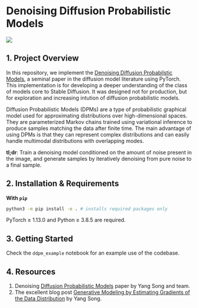 # Denoising Diffusion Probabilistic Models

![](https://github.com/masslightsquared/understanding_diffusion_probabilistic_models/blob/main/denoising_dpm/images/celeba.gif)

## 1. Project Overview
In this repository, we implement the [Denoising Diffusion Probabilstic Models](https://arxiv.org/abs/2006.11239), a seminal paper in the diffusion model literature using PyTorch. This implementation is for developing a deeper understanding of the class of models core to Stable Diffusion. It was designed not for production, but for exploration and increasing intution of diffusion probabilistic models. 

Diffusion Probabilistic Models (DPMs) are a type of probabilistic graphical model used for approximating distributions over high-dimensional spaces. They are parameterized Markov chains trained using variational inference to produce samples matching the data after finite time. The main advantage of using DPMs is that they can represent complex distributions and can easily handle multimodal distributions with overlapping modes.

**tl;dr**: Train a denoising model conditioned on the amount of noise present in the image, and generate samples by iteratively denoising from pure noise to a final sample.

## 2. Installation & Requirements
**With `pip`**
```bash
python3 -m pip install -e . # installs required packages only
```
PyTorch $\geq$ 1.13.0 and Python $\geq$ 3.8.5 are required.

## 3. Getting Started
Check the `ddpm_example` notebook for an example use of the codebase.

## 4. Resources
1. Denoising [Diffusion Probabilistic Models](https://arxiv.org/abs/2006.11239) paper by Yang Song and team.
2. The excellent blog post [Generative Modeling by Estimating Gradients of the Data Distribution](https://yang-song.net/blog/2021/score/) by Yang Song.
